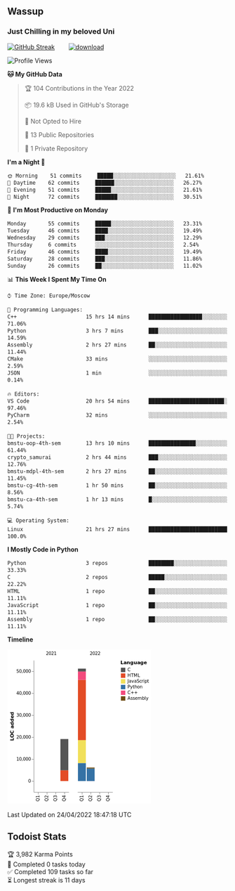 ## Wassup 
### Just Chilling in my beloved Uni 

<!--
-->

[![GitHub Streak](http://github-readme-streak-stats.herokuapp.com?user=archeoss&theme=shades-of-purple&hide_border=true&date_format=j%20M%5B%20Y%5D)](https://git.io/streak-stats)&nbsp;&nbsp;&nbsp;&nbsp;&nbsp;&nbsp;&nbsp;&nbsp;[![download](https://user-images.githubusercontent.com/68448737/147796309-d8b65b1d-4dde-40d9-b03a-2b42aaa6cd43.jpeg)
](https://bmstu.ru/)

<!--START_SECTION:waka-->
![Profile Views](http://img.shields.io/badge/Profile%20Views-0-blue)

**🐱 My GitHub Data** 

> 🏆 104 Contributions in the Year 2022
 > 
> 📦 19.6 kB Used in GitHub's Storage 
 > 
> 🚫 Not Opted to Hire
 > 
> 📜 13 Public Repositories 
 > 
> 🔑 1 Private Repository 
 > 
**I'm a Night 🦉** 

```text
🌞 Morning    51 commits     █████░░░░░░░░░░░░░░░░░░░░   21.61% 
🌆 Daytime    62 commits     ██████░░░░░░░░░░░░░░░░░░░   26.27% 
🌃 Evening    51 commits     █████░░░░░░░░░░░░░░░░░░░░   21.61% 
🌙 Night      72 commits     ███████░░░░░░░░░░░░░░░░░░   30.51%

```
📅 **I'm Most Productive on Monday** 

```text
Monday       55 commits     █████░░░░░░░░░░░░░░░░░░░░   23.31% 
Tuesday      46 commits     ████░░░░░░░░░░░░░░░░░░░░░   19.49% 
Wednesday    29 commits     ███░░░░░░░░░░░░░░░░░░░░░░   12.29% 
Thursday     6 commits      ░░░░░░░░░░░░░░░░░░░░░░░░░   2.54% 
Friday       46 commits     ████░░░░░░░░░░░░░░░░░░░░░   19.49% 
Saturday     28 commits     ███░░░░░░░░░░░░░░░░░░░░░░   11.86% 
Sunday       26 commits     ██░░░░░░░░░░░░░░░░░░░░░░░   11.02%

```


📊 **This Week I Spent My Time On** 

```text
⌚︎ Time Zone: Europe/Moscow

💬 Programming Languages: 
C++                      15 hrs 14 mins      █████████████████░░░░░░░░   71.06% 
Python                   3 hrs 7 mins        ███░░░░░░░░░░░░░░░░░░░░░░   14.59% 
Assembly                 2 hrs 27 mins       ██░░░░░░░░░░░░░░░░░░░░░░░   11.44% 
CMake                    33 mins             ░░░░░░░░░░░░░░░░░░░░░░░░░   2.59% 
JSON                     1 min               ░░░░░░░░░░░░░░░░░░░░░░░░░   0.14%

🔥 Editors: 
VS Code                  20 hrs 54 mins      ████████████████████████░   97.46% 
PyCharm                  32 mins             ░░░░░░░░░░░░░░░░░░░░░░░░░   2.54%

🐱‍💻 Projects: 
bmstu-oop-4th-sem        13 hrs 10 mins      ███████████████░░░░░░░░░░   61.44% 
crypto_samurai           2 hrs 44 mins       ███░░░░░░░░░░░░░░░░░░░░░░   12.76% 
bmstu-mdpl-4th-sem       2 hrs 27 mins       ██░░░░░░░░░░░░░░░░░░░░░░░   11.45% 
bmstu-cg-4th-sem         1 hr 50 mins        ██░░░░░░░░░░░░░░░░░░░░░░░   8.56% 
bmstu-ca-4th-sem         1 hr 13 mins        █░░░░░░░░░░░░░░░░░░░░░░░░   5.74%

💻 Operating System: 
Linux                    21 hrs 27 mins      █████████████████████████   100.0%

```

**I Mostly Code in Python** 

```text
Python                   3 repos             ████████░░░░░░░░░░░░░░░░░   33.33% 
C                        2 repos             █████░░░░░░░░░░░░░░░░░░░░   22.22% 
HTML                     1 repo              ██░░░░░░░░░░░░░░░░░░░░░░░   11.11% 
JavaScript               1 repo              ██░░░░░░░░░░░░░░░░░░░░░░░   11.11% 
Assembly                 1 repo              ██░░░░░░░░░░░░░░░░░░░░░░░   11.11%

```


**Timeline**

![Chart not found](https://raw.githubusercontent.com/archeoss/archeoss/master/charts/bar_graph.png) 


 Last Updated on 24/04/2022 18:47:18 UTC
<!--END_SECTION:waka-->

## Todoist Stats

<!-- TODO-IST:START -->
🏆  3,982 Karma Points           
🌸  Completed 0 tasks today           
✅  Completed 109 tasks so far           
⏳  Longest streak is 11 days
<!-- TODO-IST:END -->
